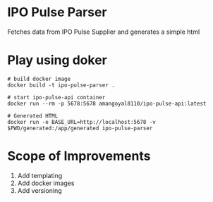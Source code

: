 # IPO Pulse Parser
Fetches data from IPO Pulse Supplier and generates a simple html

# Play using doker
```
# build docker image
docker build -t ipo-pulse-parser .

# start ipo-pulse-api container
docker run --rm -p 5678:5678 amangoyal8110/ipo-pulse-api:latest

# Generated HTML
docker run -e BASE_URL=http://localhost:5678 -v $PWD/generated:/app/generated ipo-pulse-parser  
```

# Scope of Improvements
1. Add templating
2. Add docker images
3. Add versioning